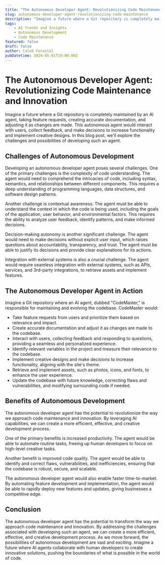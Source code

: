 ```yaml
---
title: "The Autonomous Developer Agent: Revolutionizing Code Maintenance and Innovation"
slug: autonomous-developer-agent-revolutionizing-code-maintenance
description: "Imagine a future where a Git repository is completely maintained by an AI agent, taking feature requests, creating accurate documentation, and adjusting it as changes are made."
tags: 
    - AI Trends and Insights 
    - Autonomous Development 
    - Code Maintenance
featured: false
draft: false
author: Caleb Forestal
pubDatetime: 2024-05-01T10:00:00Z
---
```


The Autonomous Developer Agent: Revolutionizing Code Maintenance and Innovation
====================================================================

Imagine a future where a Git repository is completely maintained by an AI agent, taking feature requests, creating accurate documentation, and adjusting it as changes are made. This autonomous agent would interact with users, collect feedback, and make decisions to increase functionality and implement creative designs. In this blog post, we'll explore the challenges and possibilities of developing such an agent.

Challenges of Autonomous Development
------------------------------------

Developing an autonomous developer agent poses several challenges. One of the primary challenges is the complexity of code understanding. The agent would need to comprehend the intricacies of code, including syntax, semantics, and relationships between different components. This requires a deep understanding of programming languages, data structures, and software design patterns.

Another challenge is contextual awareness. The agent must be able to understand the context in which the code is being used, including the goals of the application, user behavior, and environmental factors. This requires the ability to analyze user feedback, identify patterns, and make informed decisions.

Decision-making autonomy is another significant challenge. The agent would need to make decisions without explicit user input, which raises questions about accountability, transparency, and trust. The agent must be able to justify its decisions and provide clear explanations for its actions.

Integration with external systems is also a crucial challenge. The agent would require seamless integration with external systems, such as APIs, services, and 3rd-party integrations, to retrieve assets and implement features.

The Autonomous Developer Agent in Action
-----------------------------------------

Imagine a Git repository where an AI agent, dubbed "CodeMaster," is responsible for maintaining and evolving the codebase. CodeMaster would:

* Take feature requests from users and prioritize them based on relevance and impact.
* Create accurate documentation and adjust it as changes are made to the codebase.
* Interact with users, collecting feedback and responding to questions, providing a seamless and personalized experience.
* Identify relevant variables in the project and measure their relevance to the codebase.
* Implement creative designs and make decisions to increase functionality, aligning with the site's theme.
* Retrieve and implement assets, such as photos, icons, and fonts, to enhance the user experience.
* Update the codebase with future knowledge, correcting flaws and vulnerabilities, and modifying surrounding code if needed.

Benefits of Autonomous Development
-----------------------------------

The autonomous developer agent has the potential to revolutionize the way we approach code maintenance and innovation. By leveraging AI capabilities, we can create a more efficient, effective, and creative development process.

One of the primary benefits is increased productivity. The agent would be able to automate routine tasks, freeing up human developers to focus on high-level creative tasks.

Another benefit is improved code quality. The agent would be able to identify and correct flaws, vulnerabilities, and inefficiencies, ensuring that the codebase is robust, secure, and scalable.

The autonomous developer agent would also enable faster time-to-market. By automating feature development and implementation, the agent would be able to rapidly deploy new features and updates, giving businesses a competitive edge.

Conclusion
----------

The autonomous developer agent has the potential to transform the way we approach code maintenance and innovation. By addressing the challenges associated with developing such an agent, we can create a more efficient, effective, and creative development process. As we move forward, the possibilities of autonomous development are vast and exciting. Imagine a future where AI agents collaborate with human developers to create innovative solutions, pushing the boundaries of what is possible in the world of code.